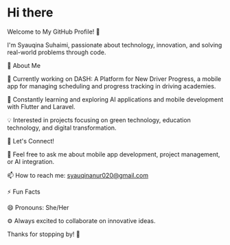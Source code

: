 # Hi there

Welcome to My GitHub Profile! 🌟

I'm Syauqina Suhaimi, passionate about technology, innovation, and solving real-world problems through code.

🚀 About Me

🔭 Currently working on DASH: A Platform for New Driver Progress, a mobile app for managing scheduling and progress tracking in driving academies.

🌱 Constantly learning and exploring AI applications and mobile development with Flutter and Laravel.

💡 Interested in projects focusing on green technology, education technology, and digital transformation.


🤝 Let's Connect!

💬 Feel free to ask me about mobile app development, project management, or AI integration.

📫 How to reach me: syauqinanur020@gmail.com


⚡ Fun Facts

😄 Pronouns: She/Her

⚙️ Always excited to collaborate on innovative ideas.


Thanks for stopping by! 🚀
